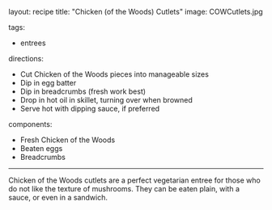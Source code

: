 layout: recipe
title:  "Chicken (of the Woods) Cutlets"
image: COWCutlets.jpg

tags:
- entrees

directions:
- Cut Chicken of the Woods pieces into manageable sizes
- Dip in egg batter
- Dip in breadcrumbs (fresh work best)
- Drop in hot oil in skillet, turning over when browned
- Serve hot with dipping sauce, if preferred

components:
- Fresh Chicken of the Woods
- Beaten eggs
- Breadcrumbs

---

Chicken of the Woods cutlets are a perfect vegetarian entree for those who do not like the texture of mushrooms. They can be eaten plain, with a sauce, or even in a sandwich.
